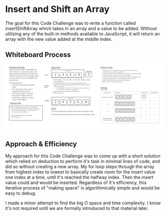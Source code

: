 # Insert and Shift an Array

The goal for this Code Challenge was to write a function called insertShiftArray which takes in an array and a value to be added. Without utilizing any of the built-in methods available to JavaScript, it will return an array with the new value added at the middle index.

## Whiteboard Process

![Challenge 02 Whiteboard](challenge-02-whiteboard.jpg)

## Approach & Efficiency
<!-- What approach did you take? Discuss Why. What is the Big O space/time for this approach? -->
My approach for this Code Challenge was to come up with a short solution which relied on deduction to perform it's task in minimal lines of code, and did so without creating a new array. My for loop steps through the array from highest index to lowest to basically create room for the insert value one index at a time, until it's reached the halfway index. Then the insert value could and would be inserted. Regardless of it's efficiency, this iterative process of "making space" is algorithmically simple and would be easy to debug.

I made a minor attempt to find the big O space and time complexity. I know it's not required until we are formally introduced to that material later.
